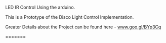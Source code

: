 LED IR Control
Using the arduino.

This is a Prototype of the Disco Light Control Implementation.

Greater Details about the Project can be found here - 
www.goo.gl/BYp3Cq

=======
